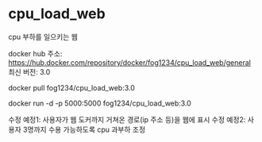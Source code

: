 # cpu_load_web
cpu 부하를 일으키는 웹

docker hub 주소: https://hub.docker.com/repository/docker/fog1234/cpu_load_web/general
최신 버전: 3.0

docker pull fog1234/cpu_load_web:3.0

docker run -d -p 5000:5000 fog1234/cpu_load_web:3.0

수정 예정1: 사용자가 웹 도커까지 거쳐온 경로(ip 주소 등)을 웹에 표시
수정 예정2: 사용자 3명까지 수용 가능하도록 cpu 과부하 조정
